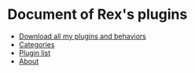 # Document of Rex's plugins

- [Download all my plugins and behaviors](my-plugins-repository-v2.html)
- [Categories](categories.index.html)
- [Plugin list](list.index.html)
- [About](about.html)


